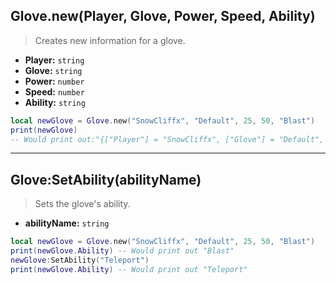 ## Glove.new(Player, Glove, Power, Speed, Ability)
> Creates new information for a glove.

- **Player:** `string`
- **Glove:** `string`
- **Power:** `number`
- **Speed:** `number`
- **Ability:** `string`

```lua
local newGlove = Glove.new("SnowCliffx", "Default", 25, 50, "Blast")
print(newGlove)
-- Would print out:"{["Player"] = "SnowCliffx", ["Glove"] = "Default", ["Power"] = 25, ["Speed"] = 50, ["Ability"] = "Blast"}"
```

---

## Glove:SetAbility(abilityName)
> Sets the glove's ability.

- **abilityName:** `string`
 
```lua
local newGlove = Glove.new("SnowCliffx", "Default", 25, 50, "Blast")
print(newGlove.Ability) -- Would print out "Blast"
newGlove:SetAbility("Teleport")
print(newGlove.Ability) -- Would print out "Teleport"
```
